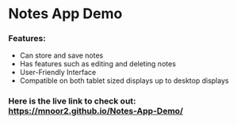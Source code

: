 # Notes App Demo

### Features:
- Can store and save notes
- Has features such as editing and deleting notes
- User-Friendly Interface
- Compatible on both tablet sized displays up to desktop displays

### Here is the live link to check out: https://mnoor2.github.io/Notes-App-Demo/
